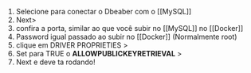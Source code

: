 1. Selecione para conectar o Dbeaber com o [[MySQL]]
2. Next>
3. confira a porta, similar ao que você subir no [[MySQL]] no  [[Docker]]
4. Password igual passado ao subir no [[Docker]] (Normalmente root)
5. clique em DRIVER PROPRIETIES >
6. Set para TRUE o **ALLOWPUBLICKEYRETRIEVAL** >
7. Next e deve ta rodando!
